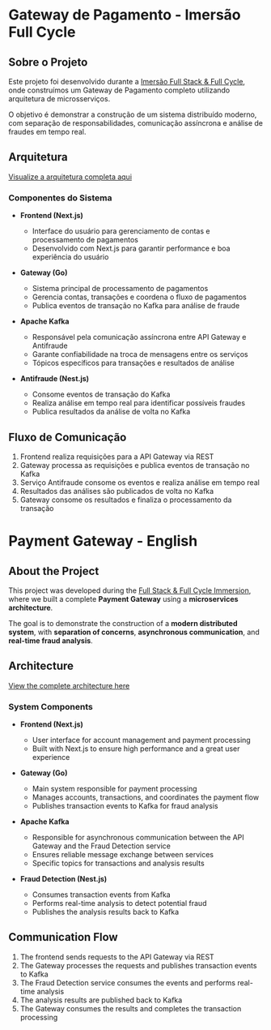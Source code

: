 # Gateway de Pagamento - Imersão Full Cycle

## Sobre o Projeto

Este projeto foi desenvolvido durante a [Imersão Full Stack & Full Cycle](https://imersao.fullcycle.com.br/evento/), onde construímos um Gateway de Pagamento completo utilizando arquitetura de microsserviços.

O objetivo é demonstrar a construção de um sistema distribuído moderno, com separação de responsabilidades, comunicação assíncrona e análise de fraudes em tempo real.

## Arquitetura

[Visualize a arquitetura completa aqui](https://link.excalidraw.com/readonly/Nrz6WjyTrn7IY8ZkrZHy)

### Componentes do Sistema

- **Frontend (Next.js)**
  - Interface do usuário para gerenciamento de contas e processamento de pagamentos
  - Desenvolvido com Next.js para garantir performance e boa experiência do usuário

- **Gateway (Go)**
  - Sistema principal de processamento de pagamentos
  - Gerencia contas, transações e coordena o fluxo de pagamentos
  - Publica eventos de transação no Kafka para análise de fraude

- **Apache Kafka**
  - Responsável pela comunicação assíncrona entre API Gateway e Antifraude
  - Garante confiabilidade na troca de mensagens entre os serviços
  - Tópicos específicos para transações e resultados de análise

- **Antifraude (Nest.js)**
  - Consome eventos de transação do Kafka
  - Realiza análise em tempo real para identificar possíveis fraudes
  - Publica resultados da análise de volta no Kafka

## Fluxo de Comunicação

1. Frontend realiza requisições para a API Gateway via REST
2. Gateway processa as requisições e publica eventos de transação no Kafka
3. Serviço Antifraude consome os eventos e realiza análise em tempo real
4. Resultados das análises são publicados de volta no Kafka
5. Gateway consome os resultados e finaliza o processamento da transação 


# Payment Gateway - English

## About the Project

This project was developed during the [Full Stack & Full Cycle Immersion](https://imersao.fullcycle.com.br/evento/), where we built a complete **Payment Gateway** using a **microservices architecture**.

The goal is to demonstrate the construction of a **modern distributed system**, with **separation of concerns**, **asynchronous communication**, and **real-time fraud analysis**.

## Architecture

[View the complete architecture here](https://link.excalidraw.com/readonly/Nrz6WjyTrn7IY8ZkrZHy)

### System Components

- **Frontend (Next.js)**
  - User interface for account management and payment processing  
  - Built with Next.js to ensure high performance and a great user experience

- **Gateway (Go)**
  - Main system responsible for payment processing  
  - Manages accounts, transactions, and coordinates the payment flow  
  - Publishes transaction events to Kafka for fraud analysis

- **Apache Kafka**
  - Responsible for asynchronous communication between the API Gateway and the Fraud Detection service  
  - Ensures reliable message exchange between services  
  - Specific topics for transactions and analysis results

- **Fraud Detection (Nest.js)**
  - Consumes transaction events from Kafka  
  - Performs real-time analysis to detect potential fraud  
  - Publishes the analysis results back to Kafka

## Communication Flow

1. The frontend sends requests to the API Gateway via REST  
2. The Gateway processes the requests and publishes transaction events to Kafka  
3. The Fraud Detection service consumes the events and performs real-time analysis  
4. The analysis results are published back to Kafka  
5. The Gateway consumes the results and completes the transaction processing
